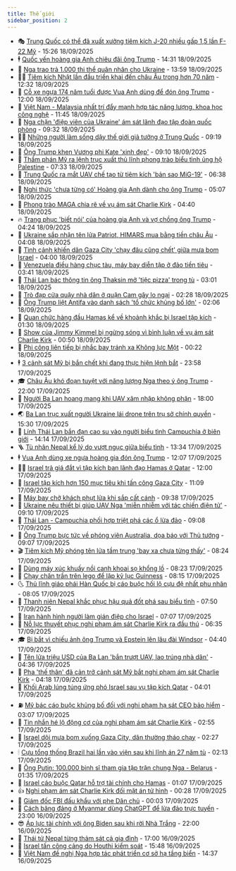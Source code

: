 ```yaml
---
title: Thế giới
sidebar_position: 2
---
```


<!-- vnexpress-the-gioi:START -->
- 🎭 [Trung Quốc có thể đã xuất xưởng tiêm kích J-20 nhiều gấp 1,5 lần F-22 Mỹ](https://vnexpress.net/trung-quoc-co-the-da-xuat-xuong-tiem-kich-j-20-nhieu-gap-1-5-lan-f-22-my-4940601.html) - 15:26 18/09/2025
- 🕴 [Quốc yến hoàng gia Anh chiêu đãi ông Trump](https://vnexpress.net/quoc-yen-hoang-gia-anh-chieu-dai-ong-trump-4940804.html) - 14:31 18/09/2025
- 🤭 [Nga trao trả 1.000 thi thể quân nhân cho Ukraine](https://vnexpress.net/nga-trao-tra-1-000-thi-the-quan-nhan-cho-ukraine-4940824.html) - 13:59 18/09/2025
- 🧑‍💻 [Tiêm kích Nhật lần đầu triển khai đến châu Âu trong hơn 70 năm](https://vnexpress.net/tiem-kich-nhat-lan-dau-trien-khai-den-chau-au-trong-hon-70-nam-4940774.html) - 12:32 18/09/2025
- 🦏 [Cỗ xe ngựa 174 năm tuổi được Vua Anh dùng để đón ông Trump](https://vnexpress.net/co-xe-ngua-174-nam-tuoi-duoc-vua-anh-dung-de-don-ong-trump-4940705.html) - 12:00 18/09/2025
- 🦒 [Việt Nam - Malaysia nhất trí đẩy mạnh hợp tác năng lượng, khoa học công nghệ](https://vnexpress.net/viet-nam-malaysia-nhat-tri-day-manh-hop-tac-nang-luong-khoa-hoc-cong-nghe-4940795.html) - 11:45 18/09/2025
- 🌈 [Nga chặn &#39;điệp viên của Ukraine&#39; ám sát lãnh đạo tập đoàn quốc phòng](https://vnexpress.net/nga-chan-diep-vien-cua-ukraine-am-sat-lanh-dao-tap-doan-quoc-phong-4940739.html) - 09:32 18/09/2025
- 🧑‍🏫 [Những người làm sống dậy thế giới giả tưởng ở Trung Quốc](https://vnexpress.net/nhung-nguoi-lam-song-day-the-gioi-gia-tuong-o-trung-quoc-4939681.html) - 09:19 18/09/2025
- 🐲 [Ông Trump khen Vương phi Kate &#39;xinh đẹp&#39;](https://vnexpress.net/ong-trump-khen-vuong-phi-kate-xinh-dep-4940613.html) - 09:10 18/09/2025
- 🦒 [Thẩm phán Mỹ ra lệnh trục xuất thủ lĩnh phong trào biểu tình ủng hộ Palestine](https://vnexpress.net/tham-phan-my-ra-lenh-truc-xuat-thu-linh-phong-trao-bieu-tinh-ung-ho-palestine-4940556.html) - 07:33 18/09/2025
- 🐻 [Trung Quốc ra mắt UAV chế tạo từ tiêm kích &#39;bản sao MiG-19&#39;](https://vnexpress.net/trung-quoc-ra-mat-uav-che-tao-tu-tiem-kich-ban-sao-mig-19-4940568.html) - 06:38 18/09/2025
- 🚀 [Nghi thức &#39;chưa từng có&#39; Hoàng gia Anh dành cho ông Trump](https://vnexpress.net/nghi-thuc-chua-tung-co-hoang-gia-anh-danh-cho-ong-trump-4940412.html) - 05:07 18/09/2025
- 🥰 [Phong trào MAGA chia rẽ về vụ ám sát Charlie Kirk](https://vnexpress.net/phong-trao-maga-chia-re-ve-vu-am-sat-charlie-kirk-4940005.html) - 04:40 18/09/2025
- 🔥 [Trang phục &#39;biết nói&#39; của hoàng gia Anh và vợ chồng ông Trump](https://vnexpress.net/trang-phuc-biet-noi-cua-hoang-gia-anh-va-vo-chong-ong-trump-4940493.html) - 04:24 18/09/2025
- 🥳 [Ukraine sắp nhận tên lửa Patriot, HIMARS mua bằng tiền châu Âu](https://vnexpress.net/ukraine-sap-nhan-ten-lua-patriot-himars-mua-bang-tien-chau-au-4940464.html) - 04:08 18/09/2025
- 💼 [Tình cảnh khiến dân Gaza City &#39;chạy đâu cũng chết&#39; giữa mưa bom Israel](https://vnexpress.net/tinh-canh-khien-dan-gaza-city-chay-dau-cung-chet-giua-mua-bom-israel-4940443.html) - 04:00 18/09/2025
- 🤡 [Venezuela điều hàng chục tàu, máy bay diễn tập ở đảo tiền tiêu](https://vnexpress.net/venezuela-dieu-hang-chuc-tau-may-bay-dien-tap-o-dao-tien-tieu-4940510.html) - 03:41 18/09/2025
- 🌁 [Thái Lan bác thông tin ông Thaksin mở &#39;tiệc pizza&#39; trong tù](https://vnexpress.net/thai-lan-bac-thong-tin-ong-thaksin-mo-tiec-pizza-trong-tu-4940494.html) - 03:01 18/09/2025
- 🤩 [Trò đạp cửa quậy nhà dân ở quận Cam gây lo ngại](https://vnexpress.net/tro-dap-cua-quay-nha-dan-o-quan-cam-gay-lo-ngai-4940466.html) - 02:28 18/09/2025
- 🎉 [Ông Trump liệt Antifa vào danh sách &#39;tổ chức khủng bố lớn&#39;](https://vnexpress.net/ong-trump-liet-antifa-vao-danh-sach-to-chuc-khung-bo-lon-4940457.html) - 02:06 18/09/2025
- 🎉 [Quan chức hàng đầu Hamas kể về khoảnh khắc bị Israel tập kích](https://vnexpress.net/quan-chuc-hang-dau-hamas-ke-ve-khoanh-khac-bi-israel-tap-kich-4940435.html) - 01:30 18/09/2025
- 🌁 [Show của Jimmy Kimmel bị ngừng sóng vì bình luận về vụ ám sát Charlie Kirk](https://vnexpress.net/show-cua-jimmy-kimmel-bi-ngung-song-vi-binh-luan-ve-vu-am-sat-charlie-kirk-4940431.html) - 00:50 18/09/2025
- 🌊 [Phi công liên tiếp bị nhắc bay tránh xa Không lực Một](https://vnexpress.net/phi-cong-lien-tiep-bi-nhac-bay-tranh-xa-khong-luc-mot-4940430.html) - 00:22 18/09/2025
- 🕴 [3 cảnh sát Mỹ bị bắn chết khi đang thực hiện lệnh bắt](https://vnexpress.net/3-canh-sat-my-bi-ban-chet-khi-dang-thuc-hien-lenh-bat-4940429.html) - 23:58 17/09/2025
- 🎓 [Châu Âu khó đoạn tuyệt với năng lượng Nga theo ý ông Trump](https://vnexpress.net/chau-au-kho-doan-tuyet-voi-nang-luong-nga-theo-y-ong-trump-4940232.html) - 22:00 17/09/2025
- 🦩 [Người Ba Lan hoang mang khi UAV xâm nhập không phận](https://vnexpress.net/nguoi-ba-lan-hoang-mang-khi-uav-xam-nhap-khong-phan-4939974.html) - 18:00 17/09/2025
- 🌏 [Ba Lan trục xuất người Ukraine lái drone trên trụ sở chính quyền](https://vnexpress.net/ba-lan-truc-xuat-nguoi-ukraine-lai-drone-tren-tru-so-chinh-quyen-4940379.html) - 15:30 17/09/2025
- 🌋 [Lính Thái Lan bắn đạn cao su vào người biểu tình Campuchia ở biên giới](https://vnexpress.net/linh-thai-lan-ban-dan-cao-su-vao-nguoi-bieu-tinh-campuchia-o-bien-gioi-4940373.html) - 14:14 17/09/2025
- 🪜 [Tù nhân Nepal kể lý do vượt ngục giữa biểu tình](https://vnexpress.net/tu-nhan-nepal-ke-ly-do-vuot-nguc-giua-bieu-tinh-4940339.html) - 13:34 17/09/2025
- 🕴 [Vua Anh dùng xe ngựa hoàng gia đón ông Trump](https://vnexpress.net/vua-anh-dung-xe-ngua-hoang-gia-don-ong-trump-4940332.html) - 12:07 17/09/2025
- 🧑‍🏫 [Israel trả giá đắt vì tập kích ban lãnh đạo Hamas ở Qatar](https://vnexpress.net/israel-tra-gia-dat-vi-tap-kich-ban-lanh-dao-hamas-o-qatar-4939988.html) - 12:00 17/09/2025
- 🌮 [Israel tập kích hơn 150 mục tiêu khi tấn công Gaza City](https://vnexpress.net/israel-tap-kich-hon-150-muc-tieu-khi-tan-cong-gaza-city-4940264.html) - 11:09 17/09/2025
- 🚦 [Máy bay chở khách phụt lửa khi sắp cất cánh](https://vnexpress.net/may-bay-cho-khach-phut-lua-khi-sap-cat-canh-4940244.html) - 09:38 17/09/2025
- 💫 [Ukraine nêu thiết bị giúp UAV Nga &#39;miễn nhiễm với tác chiến điện tử&#39;](https://vnexpress.net/ukraine-neu-thiet-bi-giup-uav-nga-mien-nhiem-voi-tac-chien-dien-tu-4940206.html) - 09:10 17/09/2025
- 🤡 [Thái Lan - Campuchia phối hợp triệt phá các ổ lừa đảo](https://vnexpress.net/thai-lan-campuchia-phoi-hop-triet-pha-cac-o-lua-dao-4940249.html) - 09:08 17/09/2025
- 🦣 [Ông Trump bực tức về phóng viên Australia, dọa báo với Thủ tướng](https://vnexpress.net/ong-trump-buc-tuc-ve-phong-vien-australia-doa-bao-voi-thu-tuong-4940202.html) - 09:07 17/09/2025
- 🎬 [Tiêm kích Mỹ phóng tên lửa tầm trung &#39;bay xa chưa từng thấy&#39;](https://vnexpress.net/tiem-kich-my-phong-ten-lua-tam-trung-bay-xa-chua-tung-thay-4940086.html) - 08:24 17/09/2025
- 🎉 [Dùng máy xúc khuấy nồi canh khoai sọ khổng lồ](https://vnexpress.net/dung-may-xuc-khuay-noi-canh-khoai-so-khong-lo-4940207.html) - 08:23 17/09/2025
- 🎡 [Chạy chân trần trên lego để lập kỷ lục Guinness](https://vnexpress.net/chay-chan-tran-tren-lego-de-lap-ky-luc-guinness-4940182.html) - 08:15 17/09/2025
- 🌜 [Thủ lĩnh giáo phái Hàn Quốc bị cáo buộc hối lộ cựu đệ nhất phu nhân](https://vnexpress.net/thu-linh-giao-phai-han-quoc-bi-cao-buoc-hoi-lo-cuu-de-nhat-phu-nhan-4940209.html) - 08:05 17/09/2025
- 🎡 [Thanh niên Nepal khắc phục hậu quả đốt phá sau biểu tình](https://vnexpress.net/thanh-nien-nepal-khac-phuc-hau-qua-dot-pha-sau-bieu-tinh-4940123.html) - 07:50 17/09/2025
- 🤗 [Iran hành hình người làm gián điệp cho Israel](https://vnexpress.net/iran-hanh-hinh-nguoi-lam-gian-diep-cho-israel-4940145.html) - 07:07 17/09/2025
- 🦩 [Nỗ lực thuyết phục nghi phạm ám sát Charlie Kirk ra đầu thú](https://vnexpress.net/no-luc-thuyet-phuc-nghi-pham-am-sat-charlie-kirk-ra-dau-thu-4939979.html) - 06:35 17/09/2025
- 🎓 [Bị bắt vì chiếu ảnh ông Trump và Epstein lên lâu đài Windsor](https://vnexpress.net/bi-bat-vi-chieu-anh-ong-trump-va-epstein-len-lau-dai-windsor-4940069.html) - 04:40 17/09/2025
- 🌁 [Tên lửa triệu USD của Ba Lan &#39;bắn trượt UAV, lao trúng nhà dân&#39;](https://vnexpress.net/ten-lua-trieu-usd-cua-ba-lan-ban-truot-uav-lao-trung-nha-dan-4940130.html) - 04:36 17/09/2025
- 🤩 [Pha &#39;thế thân&#39; đã cản trở cảnh sát Mỹ bắt nghi phạm ám sát Charlie Kirk](https://vnexpress.net/pha-the-than-da-can-tro-canh-sat-my-bat-nghi-pham-am-sat-charlie-kirk-4940022.html) - 04:18 17/09/2025
- 👹 [Khối Arab lúng túng ứng phó Israel sau vụ tập kích Qatar](https://vnexpress.net/khoi-arab-lung-tung-ung-pho-israel-sau-vu-tap-kich-qatar-4939728.html) - 04:01 17/09/2025
- ⛽️ [Mỹ bác cáo buộc khủng bố đối với nghi phạm hạ sát CEO bảo hiểm](https://vnexpress.net/my-bac-cao-buoc-khung-bo-doi-voi-nghi-pham-ha-sat-ceo-bao-hiem-4940033.html) - 03:07 17/09/2025
- 🚀 [Tin nhắn hé lộ động cơ của nghi phạm ám sát Charlie Kirk](https://vnexpress.net/tin-nhan-he-lo-dong-co-cua-nghi-pham-am-sat-charlie-kirk-4940000.html) - 02:55 17/09/2025
- 🎡 [Israel dội mưa bom xuống Gaza City, dân thường tháo chạy](https://vnexpress.net/israel-doi-mua-bom-xuong-gaza-city-dan-thuong-thao-chay-4939987.html) - 02:27 17/09/2025
- 🕯 [Cựu tổng thống Brazil hai lần vào viện sau khi lĩnh án 27 năm tù](https://vnexpress.net/cuu-tong-thong-brazil-hai-lan-vao-vien-sau-khi-linh-an-27-nam-tu-4939990.html) - 02:13 17/09/2025
- 🐻 [Ông Putin: 100.000 binh sĩ tham gia tập trận chung Nga - Belarus](https://vnexpress.net/ong-putin-100-000-binh-si-tham-gia-tap-tran-chung-nga-belarus-4939959.html) - 01:35 17/09/2025
- 🚦 [Israel cáo buộc Qatar hỗ trợ tài chính cho Hamas](https://vnexpress.net/israel-cao-buoc-qatar-ho-tro-tai-chinh-cho-hamas-4939972.html) - 01:07 17/09/2025
- 👍 [Nghi phạm ám sát Charlie Kirk đối mặt án tử hình](https://vnexpress.net/nghi-pham-am-sat-charlie-kirk-doi-mat-an-tu-hinh-4939965.html) - 00:28 17/09/2025
- 🚀 [Giám đốc FBI đấu khẩu với phe Dân chủ](https://vnexpress.net/giam-doc-fbi-dau-khau-voi-phe-dan-chu-4939956.html) - 00:03 17/09/2025
- 🌮 [Cách băng đảng ở Myanmar dùng ChatGPT để lừa đảo trực tuyến](https://vnexpress.net/cach-bang-dang-o-myanmar-dung-chatgpt-de-lua-dao-truc-tuyen-4939828.html) - 23:00 16/09/2025
- 😎 [Áp lực tài chính với ông Biden sau khi rời Nhà Trắng](https://vnexpress.net/ap-luc-tai-chinh-voi-ong-biden-sau-khi-roi-nha-trang-4939508.html) - 22:00 16/09/2025
- 🐲 [Thái tử Nepal từng thảm sát cả gia đình](https://vnexpress.net/thai-tu-nepal-tung-tham-sat-ca-gia-dinh-4937845.html) - 17:00 16/09/2025
- 💫 [Israel tấn công cảng do Houthi kiểm soát](https://vnexpress.net/israel-tan-cong-cang-do-houthi-kiem-soat-4939925.html) - 15:48 16/09/2025
- 👀 [Việt Nam đề nghị Nga hợp tác phát triển cơ sở hạ tầng biển](https://vnexpress.net/viet-nam-de-nghi-nga-hop-tac-phat-trien-co-so-ha-tang-bien-4939914.html) - 14:37 16/09/2025<!-- vnexpress-the-gioi:END -->